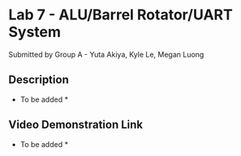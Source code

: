 # Lab 7 - ALU/Barrel Rotator/UART System
Submitted by Group A - Yuta Akiya, Kyle Le, Megan Luong

## Description
* To be added *

## Video Demonstration Link
* To be added *
